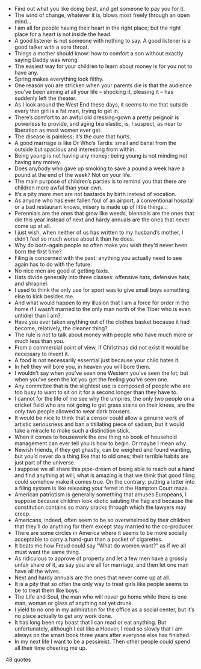  - Find out what you like doing best, and get someone to pay you for it.
 - The wind of change, whatever it is, blows most freely through an open mind...
 - I am all for people having their heart in the right place; but the right place for a heart is not inside the head.
 - A good listener is not someone with nothing to say. A good listener is a good talker with a sore throat.
 - Things a mother should know: how to comfort a son without exactly saying Daddy was wrong.
 - The easiest way for your children to learn about money is for you not to have any.
 - Spring makes everything look filthy.
 - One reason you are stricken when your parents die is that the audience you’ve been aiming at all your life – shocking it, pleasing it – has suddenly left the theater.
 - As I look around the West End these days, it seems to me that outside every thin girl is a fat man, trying to get in.
 - There’s comfort to an awful old dressing-gown a pretty peignoir is powerless to provide, and aging bra elastic, is, I suspect, as near to liberation as most women ever get.
 - The disease is painless; it’s the cure that hurts.
 - A good marriage is like Dr Who’s Tardis: small and banal from the outside but spacious and interesting from within.
 - Being young is not having any money; being young is not minding not having any money.
 - Does anybody who gave up smoking to save a pound a week have a pound at the end of the week? Not on your life.
 - The main purpose of children’s parties is to remind you that there are children more awful than your own.
 - It’s a pity more men are not bastards by birth instead of vocation.
 - As anyone who has ever fallen foul of an airport, a conventional hospital or a bad restaurant knows, misery is made up of little things...
 - Perennials are the ones that grow like weeds, biennials are the ones that die this year instead of next and hardy annuals are the ones that never come up at all.
 - I just wish, when neither of us has written to my husband’s mother, I didn’t feel so much worse about it than he does.
 - Why do born-again people so often make you wish they’d never been born the first time?
 - Filing is concerned with the past; anything you actually need to see again has to do with the future.
 - No nice men are good at getting taxis.
 - Hats divide generally into three classes: offensive hats, defensive hats, and shrapnel.
 - I used to think the only use for sport was to give small boys something else to kick besides me.
 - And what would happen to my illusion that I am a force for order in the home if I wasn’t married to the only man north of the Tiber who is even untidier than I am?
 - Have you ever taken anything out of the clothes basket because it had become, relatively, the cleaner thing?
 - The rule is not to talk about money with people who have much more or much less than you.
 - From a commercial point of view, if Christmas did not exist it would be necessary to invent it.
 - A food is not necessarily essential just because your child hates it.
 - In hell they will bore you, in heaven you will bore them.
 - I wouldn’t say when you’ve seen one Western you’ve seen the lot; but when you’ve seen the lot you get the feeling you’ve seen one.
 - Any committee that is the slightest use is composed of people who are too busy to want to sit on it for a second longer than they have to.
 - I cannot for the life of me see why the umpires, the only two people on a cricket field who are not going to get grass stains on their knees, are the only two people allowed to wear dark trousers.
 - It would be nice to think that a censor could allow a genuine work of artistic seriousness and ban a titillating piece of sadism, but it would take a miracle to make such a distinction stick.
 - When it comes to housework the one thing no book of household management can ever tell you is how to begin. Or maybe I mean why.
 - Newish friends, if they get ghastly, can be weighed and found wanting, but you’d never do a thing like that to old ones; their terrible habits are just part of the universe.
 - I suppose we all share this pipe-dream of being able to reach out a hand and find anything at will; what is amazing is that we think that good filing could somehow make it comes true. On the contrary: putting a letter into a filing system is like releasing your ferret in the Hampton Court maze.
 - American patriotism is generally something that amuses Europeans, I suppose because children look idiotic saluting the flag and because the constitution contains so many cracks through which the lawyers may creep.
 - Americans, indeed, often seem to be so overwhelmed by their children that they’ll do anything for them except stay married to the co-producer.
 - There are some circles in America where it seems to be more socially acceptable to carry a hand-gun than a packet of cigarettes.
 - It beats me how Freud could say “What do women want?” as if we all must want the same thing.
 - As ridiculous to approve of property and let a few men have a grossly unfair share of it, as say you are all for marriage, and then let one man have all the wives.
 - Next and hardy annuals are the ones that never come up at all.
 - It is a pity that so often the only way to treat girls like people seems to be to treat them like boys.
 - The Life and Soul, the man who will never go home while there is one man, woman or glass of anything not yet drunk.
 - I yield to no one in my admiration for the office as a social center, but it’s no place actually to get any work done.
 - It has long been my boast that I can read or eat anything. But unfortunately, although I eat like a Hoover, I read so slowly that I am always on the smart book three years after everyone else has finished.
 - In my next life I want to be a pessimist. Then other people could spend all their time cheering me up.

48 quotes